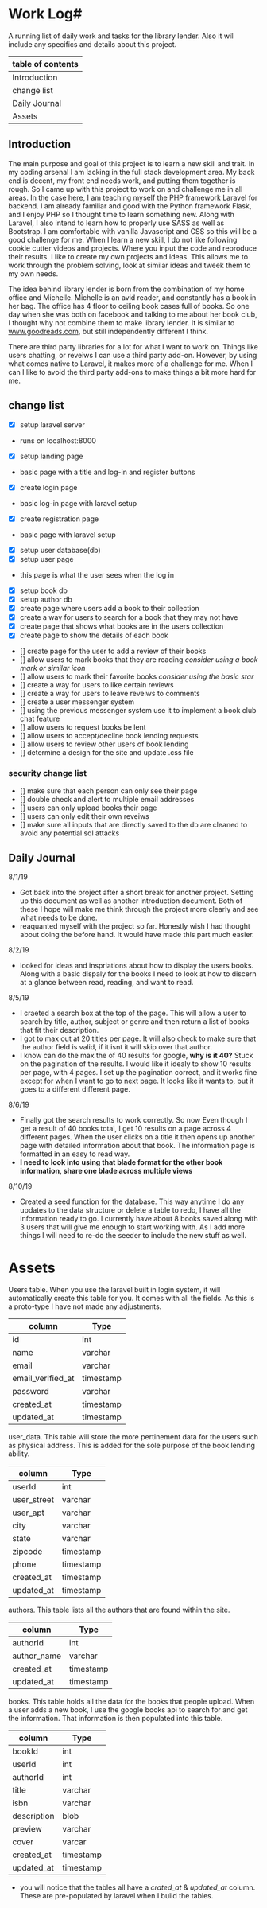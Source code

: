 # Work Log#

A running list of daily work and tasks for the library lender.  Also it will include any specifics and details about this project.

|table of contents|
|-----------------|
|Introduction|
|change list|
|Daily Journal|
|Assets|

## Introduction
The main purpose and goal of this project is to learn a new skill and trait.  In my coding arsenal I am lacking in the full stack development area.  My back end is decent, my front end needs work, and putting them together is rough.  So I came up with this project to work on and challenge me in all areas.  In the case here, I am teaching myself the PHP framework Laravel for backend.  I am already familiar and good with the Python framework Flask, and I enjoy PHP so I thought time to learn something new.  Along with Laravel, I also intend to learn how to properly use SASS as well as Bootstrap.  I am comfortable with vanilla Javascript and CSS so this will be a good challenge for me.  When I learn a new skill, I do not like following cookie cutter videos and projects.  Where you input the code and reproduce their results.  I like to create my own projects and ideas.  This allows me to work through the problem solving, look at similar ideas and tweek them to my own needs.

The idea behind library lender is born from the combination of my home office and Michelle.  Michelle is an avid reader, and constantly has a book in her bag.  The office has 4 floor to ceiling book cases full of books.  So one day when she was both on facebook and talking to me about her book club, I thought why not combine them to make library lender.  It is similar to www.goodreads.com, but still independently different I think.

There are third party libraries for a lot for what I want to work on.  Things like users chatting, or reveiws I can use a third party add-on.  However, by using what comes native to Laravel, it makes more of a challenge for me.  When I can I like to avoid the third party add-ons to make things a bit more hard for me.

## change list
- [x] setup laravel server
 - runs on localhost:8000
- [x] setup landing page
 - basic page with a title and log-in and register buttons
- [x] create login page
 - basic log-in page with laravel setup
- [x] create registration page
 - basic page with laravel setup
- [x] setup user database(db)
- [x] setup user page
 - this page is what the user sees when the log in
- [x] setup book db
- [x] setup author db
- [x] create page where users add a book to their collection
 - [x] create a way for users to search for a book that they may not have
- [x] create page that shows what books are in the users collection
- [x] create page to show the details of each book
- [] create page for the user to add a review of their books
- [] allow users to mark books that they are reading *consider using a book mark or similar icon*
- [] allow users to mark their favorite books *consider using the basic star*
- [] create a way for users to like certain reviews
 - [] create a way for users to leave reveiws to comments
- [] create a user messenger system
 - [] using the previous messenger system use it to implement a book club chat feature
- [] allow users to request books be lent
 - [] allow users to accept/decline book lending requests
- [] allow users to review other users of book lending
- [] determine a design for the site and update .css file

### security  change list
- [] make sure that each person can only see their page
- [] double check and alert to multiple email addresses
- [] users can only upload books their page
- [] users can only edit their own reveiws
- [] make sure all inputs that are directly saved to the db are cleaned to avoid any potential sql attacks

## Daily Journal
8/1/19 
- Got back into the project after a short break for another project.  Setting up this document as well as another introduction document.  Both of these I hope will make me think through the project more clearly and see what needs to be done.
- reaquanted myself with the project so far.  Honestly wish I had thought about doing the before hand.  It would have made this part much easier.

8/2/19
- looked for ideas and inspriations about how to display the users books.  Along with a basic dispaly for the books I need to look at how to discern at a glance between read, reading, and want to read.

8/5/19
- I craeted a search box at the top of the page.  This will allow a user to search by title, author, subject or genre and then return a list of books that fit their description.
 - I got to max out at 20 titles per page.  It will also check to make sure that the author field is valid, if it isnt it will skip over that author.
 - I know can do the max the of 40 results for google, __why is it 40?__ Stuck on the pagination of the results.  I would like it idealy to show 10 results per page, with 4 pages.  I set up the pagination correct, and it works fine except for when I want to go to next page.  It looks like it wants to, but it goes to a different different page.

8/6/19
- Finally got the search results to work correctly.  So now Even though I get a result of 40 books total, I get 10 results on a page across 4 different pages.  When the user clicks on a title it then opens up another page with detailed information about that book.  The information page is formatted in an easy to read way.
 - **I need to look into using that blade format for the other book information, share one blade across multiple views**

8/10/19
- Created a seed function for the database.  This way anytime I do any updates to the data structure or delete a table to redo, I have all the information ready to go.  I currently have about 8 books saved along with 3 users that will give me enough to start working with.  As I add more things I will need to re-do the seeder to include the new stuff as well.

# Assets

Users table.  When you use the laravel built in login system, it will automatically create this table for you.  It comes with all the fields.  As this is a proto-type I have not made any adjustments.

|column|Type|
|------|----|
|id|int|
|name|varchar|
|email|varchar|
|email_verified_at|timestamp|
|password|varchar|
|created_at|timestamp|
|updated_at|timestamp|

user_data.  This table will store the more pertinement data for the users such as physical address.  This is added for the sole purpose of the book lending ability.

|column|Type|
|------|----|
|userId|int|
|user_street|varchar|
|user_apt|varchar|
|city|varchar|
|state|varchar|
|zipcode|timestamp|
|phone|timestamp|
|created_at|timestamp|
|updated_at|timestamp|

authors.  This table lists all the authors that are found within the site.

|column|Type|
|------|----|
|authorId|int|
|author_name|varchar|
|created_at|timestamp|
|updated_at|timestamp|

books.  This table holds all the data for the books that people upload.  When a user adds a new book, I use the google books api to search for and get the information.  That information is then populated into this table.

|column|Type|
|------|----|
|bookId|int|
|userId|int|
|authorId|int|
|title|varchar|
|isbn|varchar|
|description|blob|
|preview|varchar|
|cover|varcar|
|created_at|timestamp|
|updated_at|timestamp|


- you will notice that the tables all have a *crated_at* & *updated_at* column.  These are pre-populated by laravel when I build the tables.